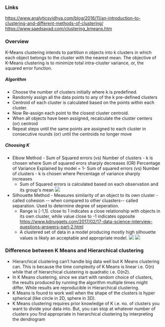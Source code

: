 ### Links
https://www.analyticsvidhya.com/blog/2016/11/an-introduction-to-clustering-and-different-methods-of-clustering/  <br/>
https://www.saedsayad.com/clustering_kmeans.htm


### Overview
K-Means clustering intends to partition n objects into k clusters in which each object belongs to the cluster with the nearest mean.
The objective of K-Means clustering is to minimize total intra-cluster variance, or, the squared error function.

##### Algorithm
* Choose the number of clusters initially where k  is predefined. 
* Randomly assign all the data points to any of the k pre-defined clusters
* Centroid of each cluster is calculated based on the points within each cluster.
* Now Re-assign each point to the closest cluster centroid.
* When all objects have been assigned, recalculate the cluster centers (or) centroid
* Repeat steps until the same points are assigned to each cluster in consecutive rounds (or) until the centroids no longer move

##### Choosing K
* Elbow Method - Sum of Squared errors (vs) Number of clusters - k is chosen where Sum of squared erors sharply decreases
  (OR) Percentage of Variance Explained by model = 1- Sum of squared errors  (vs) Number of clusters - k is chosen where Percentage of variance sharply increases
   * Sum of Squared errors is calculated based on each observation and its group's mean
![](https://qph.fs.quoracdn.net/main-qimg-678795190794dd4c071366c06bf32115.webp)
* Silhouette Method - Measures similarity of an object to its own cluster - called cohesion -- when compared to other cluasters-- called separation. Used to determine degree of seperation.
  * Range is [-1,1]. close to 1 indicates a close relationship with objects in its own cluster, while value close to -1 indicates opposite https://www.kdnuggets.com/2017/02/17-data-science-interview-questions-answers-part-2.html
  * A clustered set of data in a model producing mostly high silhouette values is likely an acceptable and appropriate model.
![](https://scikit-learn.org/stable/_images/sphx_glr_plot_kmeans_silhouette_analysis_003.png)
![](https://scikit-learn.org/stable/_images/sphx_glr_plot_kmeans_silhouette_analysis_004.png)


### Difference between K Means and Hierarchical clustering
* Hierarchical clustering can’t handle big data well but K Means clustering can. This is because the time complexity of K Means is linear i.e. O(n) while that of hierarchical clustering is quadratic i.e. O(n2).
* In K Means clustering, since we start with random choice of clusters, the results produced by running the algorithm multiple times might differ. While results are reproducible in Hierarchical clustering.
* K Means is found to work well when the shape of the clusters is hyper spherical (like circle in 2D, sphere in 3D).
* K Means clustering requires prior knowledge of K i.e. no. of clusters you want to divide your data into. But, you can stop at whatever number of clusters you find appropriate in hierarchical clustering by interpreting the dendrogram





